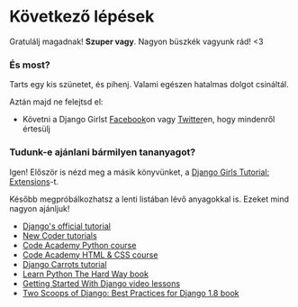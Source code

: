 # Következő lépések

Gratulálj magadnak! **Szuper vagy**. Nagyon büszkék vagyunk rád! <3

### És most?

Tarts egy kis szünetet, és pihenj. Valami egészen hatalmas dolgot csináltál.

Aztán majd ne felejtsd el:

*   Követni a Django Girlst [Facebook][1]on vagy [Twitter][2]en, hogy mindenről értesülj

 [1]: http://facebook.com/djangogirls
 [2]: https://twitter.com/djangogirls

### Tudunk-e ajánlani bármilyen tananyagot?

Igen! Először is nézd meg a másik könyvünket, a [Django Girls Tutorial: Extensions][3]-t.

 [3]: https://tutorial-extensions.djangogirls.org

Később megpróbálkozhatsz a lenti listában lévő anyagokkal is. Ezeket mind nagyon ajánljuk!

- [Django's official tutorial][4]
- [New Coder tutorials][5]
- [Code Academy Python course][6]
- [Code Academy HTML & CSS course][7]
- [Django Carrots tutorial][8]
- [Learn Python The Hard Way book][9]
- [Getting Started With Django video lessons][10]
- [Two Scoops of Django: Best Practices for Django 1.8 book][11]

 [4]: https://docs.djangoproject.com/en/1.11/intro/tutorial01/
 [5]: http://newcoder.io/tutorials/
 [6]: https://www.codecademy.com/en/tracks/python
 [7]: https://www.codecademy.com/tracks/web
 [8]: https://github.com/ggcarrots/django-carrots/
 [9]: http://learnpythonthehardway.org/book/
 [10]: http://www.gettingstartedwithdjango.com/
 [11]: https://twoscoopspress.com/products/two-scoops-of-django-1-8
